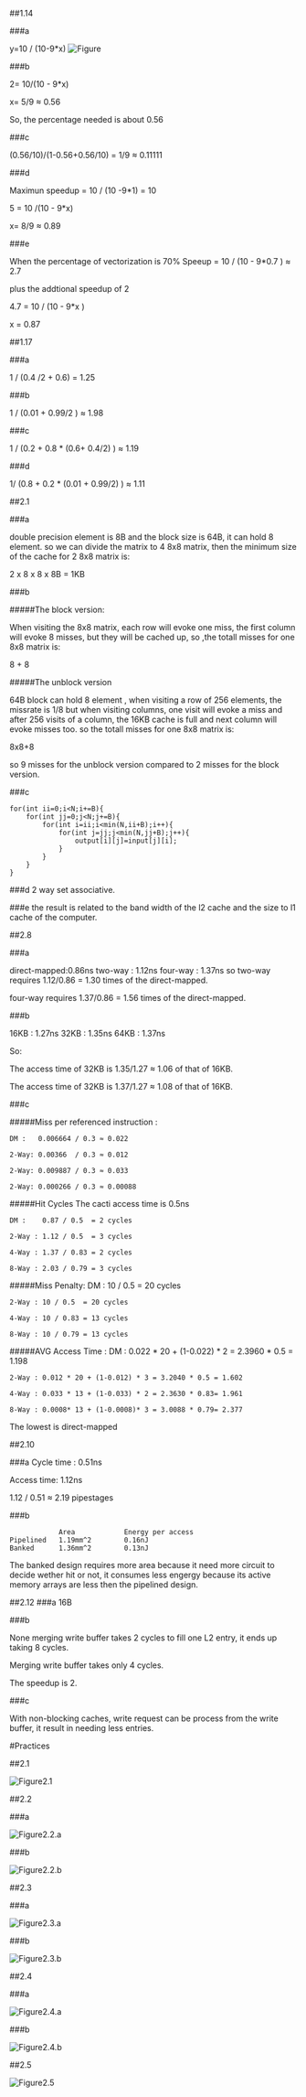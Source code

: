 
##1.14

###a

y=10 / (10-9*x)
![Figure](https://raw.github.com/bluaxe/CS359/master/ch01/assets/1_14_a.png)

###b

2= 10/(10 - 9*x)

x= 5/9 ≈ 0.56

So, the percentage needed is about 0.56

###c 

(0.56/10)/(1-0.56+0.56/10) = 1/9 ≈ 0.11111

###d

Maximun speedup = 10 / (10 -9*1) = 10

5 = 10 /(10 - 9*x)

x= 8/9 ≈ 0.89

###e 

When the percentage of vectorization is 70%
Speeup = 10 / (10 - 9*0.7 ) ≈ 2.7 

plus the addtional speedup of 2

4.7 = 10 / (10 - 9*x ) 

x = 0.87


##1.17

###a 

1 / (0.4 /2 + 0.6)  = 1.25

###b

1 / (0.01 + 0.99/2 ) ≈ 1.98

###c

1 / (0.2 + 0.8 * (0.6+ 0.4/2) ) ≈ 1.19

###d 

1/ (0.8 + 0.2 * (0.01 + 0.99/2) ) ≈ 1.11

##2.1

###a

double precision element is 8B and the block size is 64B, it can hold 8 element.
so we can divide the matrix to 4 8x8 matrix, then the minimum size of the cache for 2 8x8 matrix is:

2 x 8 x 8 x 8B = 1KB

###b

#####The block version:

When visiting the 8x8 matrix, each row will evoke one miss, the first column will evoke 8 misses,
but they will be cached up, so ,the totall misses for one 8x8 matrix is:

8 + 8

#####The unblock version

64B block can hold 8 element , when visiting a row of 256 elements, the missrate is 1/8
but when visiting columns, one visit will evoke a miss and after 256 visits of a column,
the 16KB cache is full and next column will evoke misses too.
so the totall misses for one 8x8 matrix is:

8x8+8

so 9 misses for the unblock version compared to 2 misses for the block version.

###c

```
for(int ii=0;i<N;i+=B){
	for(int jj=0;j<N;j+=B){
		for(int i=ii;i<min(N,ii+B);i++){
			for(int j=jj;j<min(N,jj+B);j++){
				output[i][j]=input[j][i];
			}
		}
	}
}
```

###d
2 way set associative.

###e
the result is related to the band width of the l2 cache and the size to l1 cache of the computer.


##2.8

###a

direct-mapped:0.86ns
two-way : 1.12ns
four-way : 1.37ns
so two-way requires 1.12/0.86 = 1.30 times of the direct-mapped.

four-way requires 1.37/0.86 = 1.56 times of the direct-mapped.

###b

16KB : 1.27ns
32KB : 1.35ns
64KB : 1.37ns

So:

The access time of 32KB is 1.35/1.27 ≈ 1.06 of that of 16KB.

The access time of 32KB is 1.37/1.27 ≈ 1.08 of that of 16KB.

###c

#####Miss per referenced instruction :

	DM :   0.006664 / 0.3 ≈ 0.022

	2-Way: 0.00366  / 0.3 ≈ 0.012

	2-Way: 0.009887 / 0.3 ≈ 0.033

	2-Way: 0.000266 / 0.3 ≈ 0.00088


#####Hit Cycles
The cacti access time is 0.5ns

	DM : 	0.87 / 0.5  = 2 cycles

	2-Way : 1.12 / 0.5  = 3 cycles

	4-Way : 1.37 / 0.83 = 2 cycles

	8-Way : 2.03 / 0.79 = 3 cycles


#####Miss Penalty:
	DM : 	10 / 0.5  = 20 cycles

	2-Way : 10 / 0.5  = 20 cycles

	4-Way : 10 / 0.83 = 13 cycles

	8-Way : 10 / 0.79 = 13 cycles

#####AVG Access Time :
	DM : 	0.022 * 20 + (1-0.022) * 2 = 2.3960 * 0.5 = 1.198

	2-Way : 0.012 * 20 + (1-0.012) * 3 = 3.2040 * 0.5 = 1.602

	4-Way : 0.033 * 13 + (1-0.033) * 2 = 2.3630 * 0.83= 1.961

	8-Way : 0.0008* 13 + (1-0.0008)* 3 = 3.0088 * 0.79= 2.377

The lowest is direct-mapped

##2.10

###a
Cycle time : 0.51ns

Access time: 1.12ns

1.12 / 0.51 ≈ 2.19 pipestages

###b

				Area 			Energy per access
	Pipelined	1.19mm^2		0.16nJ
	Banked		1.36mm^2		0.13nJ

The banked design requires more area because it need more circuit to decide wether hit or not,
it consumes less engergy because its active memory arrays are less then the pipelined design.


##2.12
###a
16B

###b

None merging write buffer takes 2 cycles to fill one L2 entry, it ends up taking 8 cycles.

Merging write buffer takes only 4 cycles.

The speedup is 2.

###c

With non-blocking caches, write request can be process from the write buffer,
it result in needing less entries.

#Practices

##2.1

![Figure2.1](https://raw.github.com/bluaxe/CS359/master/practices/assets/2_1.jpg)


##2.2

###a

![Figure2.2.a](https://raw.github.com/bluaxe/CS359/master/practices/assets/2_2_a.jpg)

###b

![Figure2.2.b](https://raw.github.com/bluaxe/CS359/master/practices/assets/2_2_b.jpg)

##2.3

###a

![Figure2.3.a](https://raw.github.com/bluaxe/CS359/master/practices/assets/2_3_a.jpg)

###b

![Figure2.3.b](https://raw.github.com/bluaxe/CS359/master/practices/assets/2_3_b.jpg)

##2.4

###a

![Figure2.4.a](https://raw.github.com/bluaxe/CS359/master/practices/assets/2_4_a.jpg)

###b

![Figure2.4.b](https://raw.github.com/bluaxe/CS359/master/practices/assets/2_4_b.jpg)

##2.5

![Figure2.5](https://raw.github.com/bluaxe/CS359/master/practices/assets/2_5.jpg)

